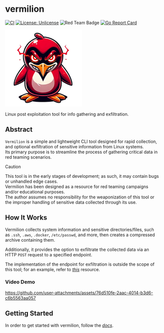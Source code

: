 # vermilion  

[![CI](https://img.shields.io/github/actions/workflow/status/R3DRUN3/vermilion/ci.yml?label=CI)](https://github.com/R3DRUN3/vermilion/actions/workflows/ci.yml)  [![License: Unlicense](https://img.shields.io/badge/license-Unlicense-blue.svg)](http://unlicense.org/)  ![Red Team Badge](https://img.shields.io/badge/Team-Red-red) [![Go Report Card](https://goreportcard.com/badge/github.com/r3drun3/vermilion)](https://goreportcard.com/report/github.com/r3drun3/vermilion)  

<img src="./docs/media/vermilion_logo.png" width="250x" />  


Linux post exploitation tool for info gathering and exfiltration.  



## Abstract  
`Vermilion` is a simple and lightweight CLI tool designed for rapid collection, and optional exfiltration of sensitive information from Linux systems.  
Its primary purpose is to streamline the process of gathering critical data in red teaming scenarios.  


> [!CAUTION]  
> This tool is in the early stages of development; as such, it may contain bugs or unhandled edge cases.    
> Vermilion has been designed as a resource for red teaming campaigns and/or educational purposes.  
> The author assumes no responsibility for the weaponization of this tool or the improper handling of sensitive data collected through its use.  


## How It Works  
Vermilion collects system information and sensitive directories/files, such as `.ssh`, `.aws`, `.docker`, `/etc/passwd`, and more, then creates a compressed archive containing them. 

Additionally, it provides the option to exfiltrate the collected data via an HTTP `POST` request to a specified endpoint.   

The implementation of the endpoint for exfiltration is outside the scope of this tool; for an example, refer to [*this*](https://github.com/R3DRUN3/sploitcraft/tree/main/red-team-infra#deploy-a-lambda-function-for-data-exfiltration) resource.

### Video Demo



https://github.com/user-attachments/assets/76d510fe-2aac-4014-b3d6-c6b5563aa057



## Getting Started  

In order to get started with vermilion, follow the [*docs*](./docs/README.md).  

